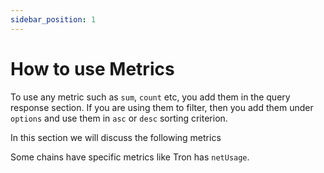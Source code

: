 ```yaml
---
sidebar_position: 1
---
```


# How to use Metrics

To use any metric such as `sum`, `count` etc, you add them in the query response section. If you are using them to filter, then you add them under `options` and use them in `asc` or `desc` sorting criterion.

In this section we will discuss the following metrics

Some chains have specific metrics like Tron has `netUsage`.